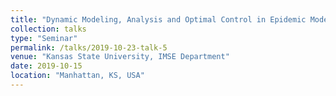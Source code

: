 ```yaml
---
title: "Dynamic Modeling, Analysis and Optimal Control in Epidemic Modeling"
collection: talks
type: "Seminar"
permalink: /talks/2019-10-23-talk-5
venue: "Kansas State University, IMSE Department"
date: 2019-10-15
location: "Manhattan, KS, USA"
---
```

